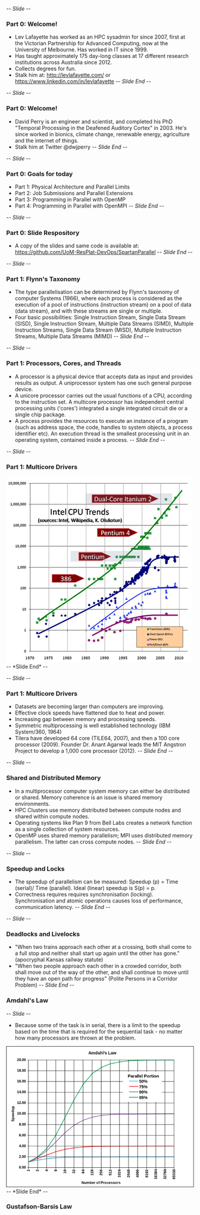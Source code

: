 -- *Slide* --
### Part 0: Welcome! 
* Lev Lafayette has worked as an HPC sysadmin for since 2007, first at the Victorian Partnership for Advanced Computing, now at the University of Melbourne. Has worked in IT since 1999.
* Has taught approximately 175 day-long classes at 17 different research institutions across Australia since 2012.
* Collects degrees for fun.
* Stalk him at: http://levlafayette.com/ or https://www.linkedin.com/in/levlafayette
-- *Slide End* --

-- *Slide* --
### Part 0: Welcome!
* David Perry is an engineer and scientist, and completed his PhD "Temporal Processing in the Deafened Auditory Cortex" in 2003. He's since worked in bionics, climate change, renewable energy, agriculture and the internet of things.
* Stalk him at Twitter @dwjperry
-- *Slide End* --

-- *Slide* --
### Part 0: Goals for today
* Part 1: Physical Architecture and Parallel Limits
* Part 2: Job Submissions and Parallel Extensions
* Part 3: Programming in Parallel with OpenMP
* Part 4: Programming in Parallel with OpenMPI
-- *Slide End* --

-- *Slide* --
### Part 0: Slide Respository
* A copy of the slides and same code is available at: https://github.com/UoM-ResPlat-DevOps/SpartanParallel
-- *Slide End* --

-- *Slide* --
### Part 1: Flynn's Taxonomy
* The type parallelisation can be determined by Flynn's taxonomy of computer Systems (1966), where each process is considered as the execution of a pool of instructions (instruction stream) on a pool of data (data stream), and with these streams are single or multiple. 
* Four basic possibilities: Single Instruction Stream, Single Data Stream (SISD), Single Instruction Stream, Multiple Data Streams (SIMD), Multiple Instruction Streams, Single Data Stream (MISD), Multiple Instruction Streams, Multiple Data Streams (MIMD)
-- *Slide End* --

-- *Slide* --
### Part 1: Processors, Cores, and Threads
* A processor is a physical device that accepts data as input and provides results as output. A uniprocessor system has one such general purpose device. 
* A unicore processor carries out the usual functions of a CPU, according to the instruction set. A multicore processor has independent central processing units ('cores') integrated a single integrated circuit die or a single chip package.
* A process provides the resources to execute an instance of a program (such as address space, the code, handles to system objects, a process identifier etc).  An execution thread is the smallest processing unit in an operating system, contained inside a process. 
-- *Slide End* --


-- *Slide* --
### Part 1: Multicore Drivers
<img src="https://raw.githubusercontent.com/UoM-ResPlat-DevOps/SpartanParallel/master/Images/intelcpu.png" />
-- *Slide End* --

-- *Slide* --
### Part 1: Multicore Drivers
* Datasets are becoming larger than computers are improving.
* Effective clock speeds have flattened due to heat and power.
* Increasing gap between memory and processing speeds. 
* Symmetric multiprocessing is well established technology (IBM System/360, 1964)
* Tilera have developed 64 core (TILE64, 2007), and then a 100 core processor (2009). Founder Dr. Anant Agarwal leads the MIT Angstron Project to develop a 1,000 core processor (2012).
-- *Slide End* --

-- *Slide* --
### Shared and Distributed Memory
* In a  multiprocessor computer system memory can either be distributed or shared. Memory coherence is an issue is shared memory environments.
* HPC Clusters use memory distributed between compute nodes and shared within compute nodes.
* Operating systems like Plan 9 from Bell Labs creates a network function as a single collection of system resources.
* OpenMP uses shared memory parallelism; MPI uses distributed memory parallelism. The latter can cross compute nodes.
-- *Slide End* --

-- *Slide* --
### Speedup and Locks
* The speedup of parallelism can be measured: Speedup (p) = Time (serial)/ Time (parallel). Ideal (linear) speedup is S(p) = p.
* Correctness requires requires synchronisation (locking). Synchronisation and atomic operations causes loss of performance, communication latency. 
-- *Slide End* --

-- *Slide* --
### Deadlocks and Livelocks
* "When two trains approach each other at a crossing, both shall come to a full stop and neither shall start up again until the other has gone." (apocryphal Kansas railway statute)
* "When two people approach each other in a crowded corridor, both shall move out of the way of the other, and shall continue to move until they have an open path for progress" (Polite Persons in a Corridor Problem)
-- *Slide End* --

### Amdahl's Law 
-- *Slide* --
* Because some of the task is in serial, there is a limit to the speedup based on the time that is required for the sequential task - no matter how many processors are thrown at the problem.
<img src="https://raw.githubusercontent.com/UoM-ResPlat-DevOps/SpartanParallel/master/Images/amdhal.png" />
-- *Slide End* --

### Gustafson-Barsis Law


